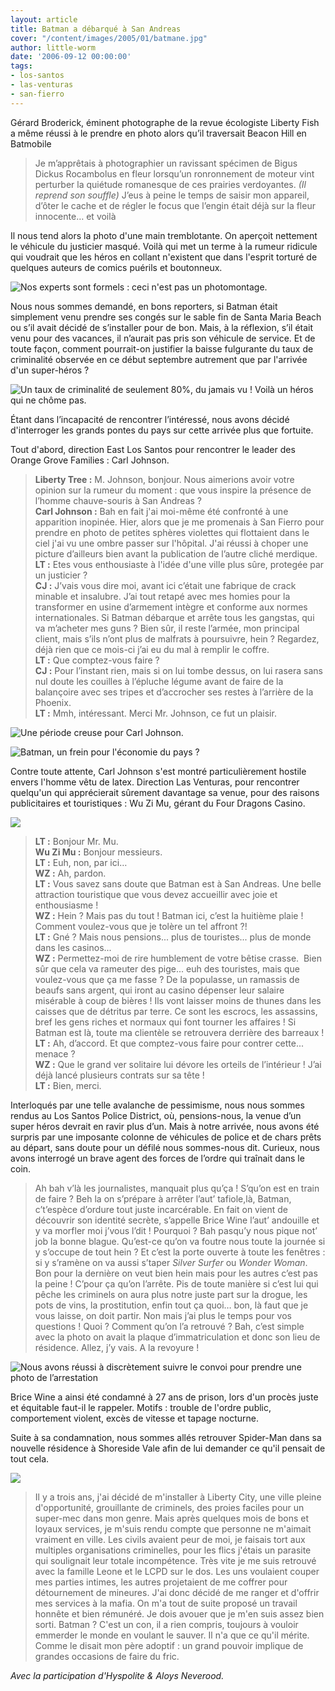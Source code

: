 ```yaml
---
layout: article
title: Batman a débarqué à San Andreas
cover: "/content/images/2005/01/batmane.jpg"
author: little-worm
date: '2006-09-12 00:00:00'
tags:
- los-santos
- las-venturas
- san-fierro
---
```


Gérard Broderick, éminent photographe de la revue écologiste Liberty Fish a même réussi à le prendre en photo alors qu’il traversait Beacon Hill en Batmobile

> Je m’apprêtais à photographier un ravissant spécimen de Bigus Dickus Rocambolus en fleur lorsqu’un ronronnement de moteur vint perturber la quiétude romanesque de ces prairies verdoyantes. _(Il reprend son souffle)_ J’eus à peine le temps de saisir mon appareil, d’ôter le cache et de régler le focus que l’engin était déjà sur la fleur innocente… et voilà

Il nous tend alors la photo d'une main tremblotante. On aperçoit nettement le véhicule du justicier masqué. Voilà qui met un terme à la rumeur ridicule qui voudrait que les héros en collant n'existent que dans l'esprit torturé de quelques auteurs de comics puérils et boutonneux.

![Nos experts sont formels : ceci n'est pas un photomontage.](  /content/images/2005/01/batmobite.jpg)

Nous nous sommes demandé, en bons reporters, si Batman était simplement venu prendre ses congés sur le sable fin de Santa Maria Beach ou s’il avait décidé de s’installer pour de bon. Mais, à la réflexion, s’il était venu pour des vacances, il n’aurait pas pris son véhicule de service. Et de toute façon, comment pourrait-on justifier la baisse fulgurante du taux de criminalité observée en ce début septembre autrement que par l'arrivée d'un super-héros ?

![Un taux de criminalité de seulement 80%, du jamais vu ! Voilà un héros qui ne chôme pas.](  /content/images/2005/01/courbe.jpg)

Étant dans l’incapacité de rencontrer l’intéressé, nous avons décidé d'interroger les grands pontes du pays sur cette arrivée plus que fortuite.

Tout d'abord, direction East Los Santos pour rencontrer le leader des Orange Grove Families : Carl Johnson.

> **Liberty Tree :** M. Johnson, bonjour. Nous aimerions avoir votre opinion sur la rumeur du moment : que vous inspire la présence de l’homme chauve-souris à San Andreas ?  
> **Carl Johnson :** Bah en fait j'ai moi-même été confronté à une apparition inopinée. Hier, alors que je me promenais à San Fierro pour prendre en photo de petites sphères violettes qui flottaient dans le ciel j'ai vu une ombre passer sur l'hôpital. J'ai réussi à choper une picture d’ailleurs bien avant la publication de l’autre cliché merdique.  
> **LT :** Etes vous enthousiaste à l'idée d'une ville plus sûre, protegée par un justicier ?  
> **CJ :** J’vais vous dire moi, avant ici c’était une fabrique de crack minable et insalubre. J’ai tout retapé avec mes homies pour la transformer en usine d’armement intègre et conforme aux normes internationales. Si Batman débarque et arrête tous les gangstas, qui va m’acheter mes guns ? Bien sûr, il reste l’armée, mon principal client, mais s’ils n’ont plus de malfrats à poursuivre, hein ? Regardez, déjà rien que ce mois-ci j’ai eu du mal à remplir le coffre.  
> **LT :** Que comptez-vous faire ?  
> **CJ :** Pour l’instant rien, mais si on lui tombe dessus, on lui rasera sans nul doute les couilles à l’épluche légume avant de faire de la balançoire avec ses tripes et d’accrocher ses restes à l’arrière de la Phoenix.  
> **LT :** Mmh, intéressant. Merci Mr. Johnson, ce fut un plaisir.

![Une période creuse pour Carl Johnson.](  /content/images/2005/01/cjlemakro.jpg)

![Batman, un frein pour l'économie du pays ?](  /content/images/2005/01/batte-man.jpg)

Contre toute attente, Carl Johnson s'est montré particulièrement hostile envers l'homme vêtu de latex. Direction Las Venturas, pour rencontrer quelqu'un qui apprécierait sûrement davantage sa venue, pour des raisons publicitaires et touristiques : Wu Zi Mu, gérant du Four Dragons Casino.

![](  /content/images/2005/01/wouziiii.jpg)

> **LT :** Bonjour Mr. Mu.  
> **Wu Zi Mu :** Bonjour messieurs.  
> **LT :** Euh, non, par ici…  
> **WZ :** Ah, pardon.  
> **LT :** Vous savez sans doute que Batman est à San Andreas. Une belle attraction touristique que vous devez accueillir avec joie et enthousiasme !  
> **WZ :** Hein ? Mais pas du tout ! Batman ici, c’est la huitième plaie ! Comment voulez-vous que je tolère un tel affront ?!  
> **LT :** Gné ? Mais nous pensions... plus de touristes... plus de monde dans les casinos...  
> **WZ :** Permettez-moi de rire humblement de votre bêtise crasse.&nbsp; Bien sûr que cela va rameuter des pige... euh des touristes, mais que voulez-vous que ça me fasse ? De la populasse, un ramassis de beaufs sans argent, qui iront au casino dépenser leur salaire misérable à coup de bières ! Ils vont laisser moins de thunes dans les caisses que de détritus par terre. Ce sont les escrocs, les assassins, bref les gens riches et normaux qui font tourner les affaires ! Si Batman est là, toute ma clientèle se retrouvera derrière des barreaux !  
> **LT :** Ah, d’accord. Et que comptez-vous faire pour contrer cette... menace ?  
> **WZ :** Que le grand ver solitaire lui dévore les orteils de l’intérieur ! J’ai déjà lancé plusieurs contrats sur sa tête !  
> **LT :** Bien, merci.

Interloqués par une telle avalanche de pessimisme, nous nous sommes rendus au Los Santos Police District, où, pensions-nous, la venue d’un super héros devrait en ravir plus d’un. Mais à notre arrivée, nous avons été surpris par une imposante colonne de véhicules de police et de chars prêts au départ, sans doute pour un défilé nous sommes-nous dit. Curieux, nous avons interrogé un brave agent des forces de l’ordre qui traînait dans le coin.

> Ah bah v’là les journalistes, manquait plus qu’ça ! S’qu’on est en train de faire ? Beh la on s’prépare à arrêter l’aut’ tafiole,là, Batman, c’t’espèce d’ordure tout juste incarcérable. En fait on vient de découvrir son identité secrète, s’appelle Brice Wine l’aut’ andouille et y va morfler moi j’vous l’dit ! Pourquoi ? Bah pasqu’y nous pique not’ job la bonne blague. Qu’est-ce qu’on va foutre nous toute la journée si y s’occupe de tout hein ? Et c’est la porte ouverte à toute les fenêtres : si y s’ramène on va aussi s’taper _Silver Surfer_ ou _Wonder Woman_. Bon pour la dernière on veut bien hein mais pour les autres c’est pas la peine ! C’pour ça qu’on l’arrête. Pis de toute manière si c’est lui qui pêche les criminels on aura plus notre juste part sur la drogue, les pots de vins, la prostitution, enfin tout ça quoi… bon, là faut que je vous laisse, on doit partir. Non mais j’ai plus le temps pour vos questions ! Quoi ? Comment qu’on l’a retrouvé ? Bah, c’est simple avec la photo on avait la plaque d’immatriculation et donc son lieu de résidence. Allez, j’y vais. A la revoyure !

![Nous avons réussi à discrètement suivre le convoi pour prendre une photo de l’arrestation](  /content/images/2005/01/baaaaatmaaan.jpg)

Brice Wine a ainsi été condamné à 27 ans de prison, lors d'un procès juste et équitable faut-il le rappeler. Motifs : trouble de l'ordre public, comportement violent, excès de vitesse et tapage nocturne.

Suite à sa condamnation, nous sommes allés retrouver Spider-Man dans sa nouvelle résidence à Shoreside Vale afin de lui demander ce qu'il pensait de tout cela.

![](  /content/images/2005/01/spaydeur_mac.jpg)

> Il y a trois ans, j'ai décidé de m'installer à Liberty City, une ville pleine d'opportunité, grouillante de criminels, des proies faciles pour un super-mec dans mon genre. Mais après quelques mois de bons et loyaux services, je m'suis rendu compte que personne ne m'aimait vraiment en ville. Les civils avaient peur de moi, je faisais tort aux multiples organisations criminelles, pour les flics j'étais un parasite qui soulignait leur totale incompétence. Très vite je me suis retrouvé avec la famille Leone et le LCPD sur le dos. Les uns voulaient couper mes parties intimes, les autres projetaient de me coffrer pour détournement de mineures. J'ai donc décidé de me ranger et d'offrir mes services à la mafia. On m'a tout de suite proposé un travail honnête et bien rémunéré. Je dois avouer que je m'en suis assez bien sorti. Batman ? C'est un con, il a rien compris, toujours à vouloir emmerder le monde en voulant le sauver. Il n'a que ce qu'il mérite. Comme le disait mon père adoptif : un grand pouvoir implique de grandes occasions de faire du fric.

_Avec la participation d'Hyspolite & Aloys Neverood._

<!--kg-card-end: markdown-->
